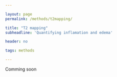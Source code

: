 ```yaml
---

layout: page
permalink: /methods/t2mapping/

title: "T2 mapping"
subheadline: 'Quantifying inflamation and edema'

header: no

tags: methods

---
```


Comming soon